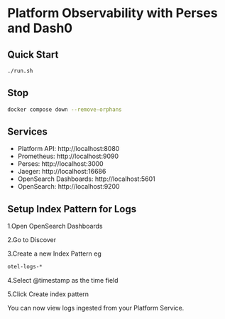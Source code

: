 # Platform Observability with Perses and Dash0

## Quick Start

```bash
./run.sh
```

## Stop

```bash
docker compose down --remove-orphans
```

## Services

- Platform API: http://localhost:8080
- Prometheus: http://localhost:9090  
- Perses: http://localhost:3000
- Jaeger: http://localhost:16686
- OpenSearch Dashboards: http://localhost:5601
- OpenSearch: http://localhost:9200


## Setup Index Pattern for Logs

1.Open OpenSearch Dashboards

2.Go to Discover

3.Create a new Index Pattern eg

```bash
otel-logs-*
```

4.Select @timestamp as the time field

5.Click Create index pattern

You can now view logs ingested from your Platform Service.

